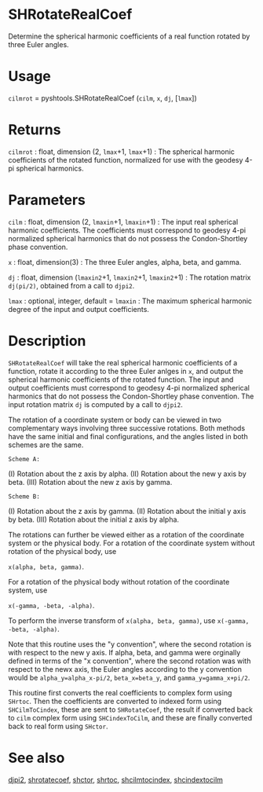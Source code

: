 # SHRotateRealCoef

Determine the spherical harmonic coefficients of a real function rotated by three Euler angles.

# Usage

`cilmrot` = pyshtools.SHRotateRealCoef (`cilm`, `x`, `dj`, [`lmax`])

# Returns

`cilmrot` : float, dimension (2, `lmax`+1, `lmax`+1)
:   The spherical harmonic coefficients of the rotated function, normalized for use with the geodesy 4-pi spherical harmonics.
	
# Parameters

`cilm` : float, dimension (2, `lmaxin`+1, `lmaxin`+1)
:   The input real spherical harmonic coefficients. The coefficients must correspond to geodesy 4-pi normalized spherical harmonics that do not possess the Condon-Shortley phase convention.

`x` : float, dimension(3)
:   The three Euler angles, alpha, beta, and gamma.

`dj` : float, dimension (`lmaxin2`+1, `lmaxin2`+1, `lmaxin2`+1)
:   The rotation matrix `dj(pi/2)`, obtained from a call to `djpi2`.

`lmax` : optional, integer, default = `lmaxin`
:   The maximum spherical harmonic degree of the input and output coefficients. 

# Description

`SHRotateRealCoef` will take the real spherical harmonic coefficients of a function, rotate it according to the three Euler anlges in `x`, and output the spherical harmonic coefficients of the rotated function. The input and output coefficients must correspond to geodesy 4-pi normalized spherical harmonics that do not possess the Condon-Shortley phase convention. The input rotation matrix `dj` is computed by a call to `djpi2`.

The rotation of a coordinate system or body can be viewed in two complementary ways involving three successive rotations. Both methods have the same initial and final configurations, and the angles listed in both schemes are the same.

`Scheme A:` 

(I) Rotation about the z axis by alpha.
(II) Rotation about the new y axis by beta.
(III) Rotation about the new z axis by gamma.

`Scheme B:`

(I) Rotation about the z axis by gamma.
(II) Rotation about the initial y axis by beta.
(III) Rotation about the initial z axis by alpha.

The rotations can further be viewed either as a rotation of the coordinate system or the physical body. For a rotation of the coordinate system without rotation of the physical body, use 

`x(alpha, beta, gamma)`. 

For a rotation of the physical body without rotation of the coordinate system, use 

`x(-gamma, -beta, -alpha)`.

To perform the inverse transform of `x(alpha, beta, gamma)`, use `x(-gamma, -beta, -alpha)`.

Note that this routine uses the "y convention", where the second rotation is with respect to the new y axis. If alpha, beta, and gamma were orginally defined in terms of the "x convention", where the second rotation was with respect to the newx axis, the Euler angles according to the y convention would be `alpha_y=alpha_x-pi/2`, `beta_x=beta_y`, and `gamma_y=gamma_x+pi/2`.

This routine first converts the real coefficients to complex form using `SHrtoc`. Then the coefficients are converted to indexed form using `SHCilmToCindex`, these are sent to `SHRotateCoef`, the result if converted back to `cilm` complex form using `SHCindexToCilm`, and these are finally converted back to real form using `SHctor`.

# See also

[djpi2](pydjpi2.html), [shrotatecoef](pyshrotatecoef.html), [shctor](pyshctor.html), [shrtoc](pyshrtoc.html), [shcilmtocindex](pyshcilmtocindex.html), [shcindextocilm](pyshcindextocilm.html)

